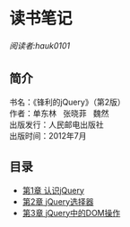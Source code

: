 # 读书笔记
###### 阅读者:hauk0101
## 简介
书名：《锋利的jQuery》（第2版）<br>
作者：单东林  &nbsp;  张晓菲  &nbsp;  魏然 <br>
出版发行：人民邮电出版社 <br>
出版时间：2012年7月

## 目录

* [第1章 认识jQuery](https://github.com/hauk0101/myreadings/blob/master/%E9%94%8B%E5%88%A9%E7%9A%84jQuery\(%E7%AC%AC2%E7%89%88\)/%E8%AF%BB%E4%B9%A6%E7%AC%94%E8%AE%B0\(chapter1-chapter3\).md#第1章-认识jquery)
* [第2章 jQuery选择器](https://github.com/hauk0101/myreadings/blob/master/%E9%94%8B%E5%88%A9%E7%9A%84jQuery\(%E7%AC%AC2%E7%89%88\)/%E8%AF%BB%E4%B9%A6%E7%AC%94%E8%AE%B0\(chapter1-chapter3\).md#第2章-jquery选择器)
* [第3章 jQuery中的DOM操作](https://github.com/hauk0101/myreadings/blob/master/%E9%94%8B%E5%88%A9%E7%9A%84jQuery\(%E7%AC%AC2%E7%89%88\)/%E8%AF%BB%E4%B9%A6%E7%AC%94%E8%AE%B0\(chapter1-chapter3\).md#第3章-jquery中的dom操作)